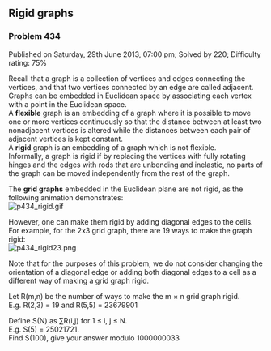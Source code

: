 Rigid graphs
------------

### Problem 434

Published on Saturday, 29th June 2013, 07:00 pm; Solved by 220;
Difficulty rating: 75%

Recall that a graph is a collection of vertices and edges connecting the
vertices, and that two vertices connected by an edge are called
adjacent.\
 Graphs can be embedded in Euclidean space by associating each vertex
with a point in the Euclidean space.\
 A **flexible** graph is an embedding of a graph where it is possible to
move one or more vertices continuously so that the distance between at
least two nonadjacent vertices is altered while the distances between
each pair of adjacent vertices is kept constant.\
 A **rigid** graph is an embedding of a graph which is not flexible.\
 Informally, a graph is rigid if by replacing the vertices with fully
rotating hinges and the edges with rods that are unbending and
inelastic, no parts of the graph can be moved independently from the
rest of the graph.

The **grid graphs** embedded in the Euclidean plane are not rigid, as
the following animation demonstrates:\
![p434\_rigid.gif](project/images/p434_rigid.gif)

However, one can make them rigid by adding diagonal edges to the cells.
For example, for the 2x3 grid graph, there are 19 ways to make the graph
rigid:\
![p434\_rigid23.png](project/images/p434_rigid23.png)

Note that for the purposes of this problem, we do not consider changing
the orientation of a diagonal edge or adding both diagonal edges to a
cell as a different way of making a grid graph rigid.

Let R(m,n) be the number of ways to make the m × n grid graph rigid.\
 E.g. R(2,3) = 19 and R(5,5) = 23679901

Define S(N) as ∑R(i,j) for 1 ≤ i, j ≤ N.\
 E.g. S(5) = 25021721.\
 Find S(100), give your answer modulo 1000000033
